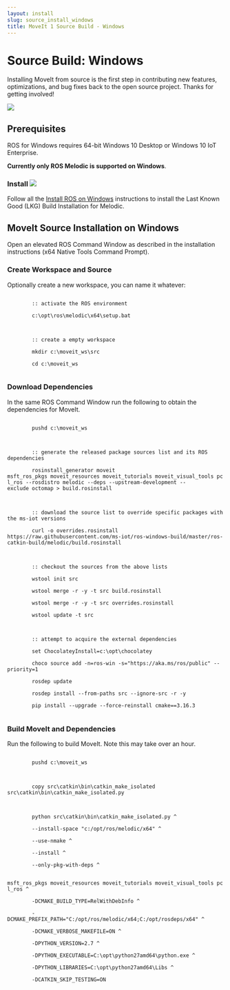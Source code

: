 ```yaml
---
layout: install
slug: source_install_windows
title: MoveIt 1 Source Build - Windows
---
```


  <div>
    <h1>Source Build: Windows</h1>
      <p>Installing MoveIt from source is the first step in contributing new features, optimizations, and bug fixes back to the open source project. Thanks for getting involved!</p>
      <img class="docker-img" src="/assets/install_page/docker-illustration.png"/>
      <br />
    <h2>Prerequisites</h2>
    <p>ROS for Windows requires 64-bit Windows 10 Desktop or Windows 10 IoT Enterprise.</p>
    <p><b>Currently only ROS Melodic is supported on Windows</b>.</p>
    <h3>
    Install <img src="/assets/install_page/ros_logo.jpeg"/>
    </h3>
    <p>Follow all the <a href="http://wiki.ros.org/Installation/Windows" target="_blank">Install ROS on Windows</a> instructions to install the Last Known Good (LKG) Build Installation for Melodic.</p>
    <h2>MoveIt Source Installation on Windows</h2>
    <p>Open an elevated ROS Command Window as described in the installation instructions (x64 Native Tools Command Prompt).</p>
    <h3>Create Workspace and Source</h3>
    <p>Optionally create a new workspace, you can name it whatever:</p>
    <div class="bash-command">
      <code>
        :: activate the ROS environment<br/>
        c:\opt\ros\melodic\x64\setup.bat<br/>
        <br/>
        :: create a empty workspace<br/>
        mkdir c:\moveit_ws\src<br/>
        cd c:\moveit_ws
      </code>
    </div>
    <h3>Download Dependencies</h3>
    <p>In the same ROS Command Window run the following to obtain the dependencies for MoveIt.</p>
    <div class="bash-command">
      <code>
        pushd c:\moveit_ws<br/>
        <br/>
        :: generate the released package sources list and its ROS dependencies<br/>
        rosinstall_generator moveit msft_ros_pkgs moveit_resources moveit_tutorials moveit_visual_tools pcl_ros --rosdistro melodic --deps --upstream-development --exclude octomap > build.rosinstall<br/>
        <br/>
        :: download the source list to override specific packages with the ms-iot versions<br/>
        curl -o overrides.rosinstall https://raw.githubusercontent.com/ms-iot/ros-windows-build/master/ros-catkin-build/melodic/build.rosinstall<br/>
        <br/>
        :: checkout the sources from the above lists<br/>
        wstool init src<br/>
        wstool merge -r -y -t src build.rosinstall<br/>
        wstool merge -r -y -t src overrides.rosinstall<br/>
        wstool update -t src<br/>
        <br/>
        :: attempt to acquire the external dependencies<br/>
        set ChocolateyInstall=c:\opt\chocolatey<br/>
        choco source add -n=ros-win -s="https://aka.ms/ros/public" --priority=1<br/>
        rosdep update<br/>
        rosdep install --from-paths src --ignore-src -r -y<br/>
        pip install --upgrade --force-reinstall cmake==3.16.3
      </code>
    </div>
    <h3>Build MoveIt and Dependencies</h3>
    <p>Run the following to build MoveIt. Note this may take over an hour.</p>
    <div class="bash-command">
      <code>
        pushd c:\moveit_ws<br/>
        <br/>
        copy src\catkin\bin\catkin_make_isolated src\catkin\bin\catkin_make_isolated.py<br/>
        <br/>
        python src\catkin\bin\catkin_make_isolated.py ^<br/>
        --install-space "c:/opt/ros/melodic/x64" ^<br/>
        --use-nmake ^<br/>
        --install ^<br/>
        --only-pkg-with-deps ^<br/>
        msft_ros_pkgs moveit_resources moveit_tutorials moveit_visual_tools pcl_ros ^<br/>
        -DCMAKE_BUILD_TYPE=RelWithDebInfo ^<br/>
        -DCMAKE_PREFIX_PATH="C:/opt/ros/melodic/x64;C:/opt/rosdeps/x64" ^<br/>
        -DCMAKE_VERBOSE_MAKEFILE=ON ^<br/>
        -DPYTHON_VERSION=2.7 ^<br/>
        -DPYTHON_EXECUTABLE=C:\opt\python27amd64\python.exe ^<br/>
        -DPYTHON_LIBRARIES=C:\opt\python27amd64\Libs ^<br/>
        -DCATKIN_SKIP_TESTING=ON
      </code>
    </div>
  </div>
